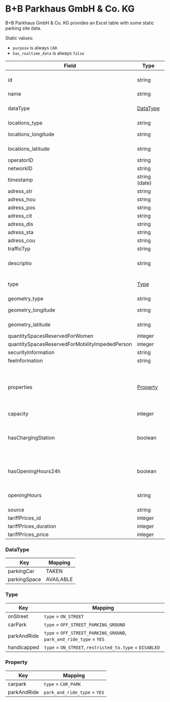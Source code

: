 # B+B Parkhaus GmbH & Co. KG

B+B Parkhaus GmbH & Co. KG provides an Excel table with some static parking site data.

Static values:

* `purpose` is always `CAR`
* `has_realtime_data` is always `false`

| Field                                          | Type                  | Cardinality | Mapping                                 | Comment                                                                                           |
|------------------------------------------------|-----------------------|-------------|-----------------------------------------|---------------------------------------------------------------------------------------------------|
| id                                             | string                | 1           | uid                                     | Suffix `@GemeindeKeltern` is removed                                                              |
| name                                           | string                | 1           | name                                    |                                                                                                   |
| dataType                                       | [DataType](#DataType) | 1           |                                         | Info is already included in `type`, so no mapping.                                                |
| locations_type                                 | string                | 1           |                                         | Always `Point`                                                                                    |
| locations_longitude                            | string                | 1           | lon                                     | `,` as decimal separator                                                                          |
| locations_latitude                             | string                | 1           | lat                                     | `,` as decimal separator                                                                          |
| operatorID                                     | string                | 1           | operator_name                           |                                                                                                   |
| networkID                                      | string                | 1           |                                         |                                                                                                   |
| timestamp                                      | string (date)         | 1           | static_data_updated_at                  |                                                                                                   |
| adress_str                                     | string                | 1           | address                                 |                                                                                                   |
| adress_hou                                     | string                | 1           |                                         | Always `-`                                                                                        |
| adress_pos                                     | string                | 1           | address                                 |                                                                                                   |
| adress_cit                                     | string                | 1           | address                                 |                                                                                                   |
| adress_dis                                     | string                | 1           |                                         |                                                                                                   |
| adress_sta                                     | string                | 1           |                                         |                                                                                                   |
| adress_cou                                     | string                | 1           |                                         |                                                                                                   |
| trafficTyp                                     | string                | 1           |                                         | Always `car`                                                                                      |
| descriptio                                     | string                | 1           | description                             | If content is `-`, the field is ignored                                                           |
| type                                           | [Type](#Type)         | 1           | type, park_and_ride_type, restricted_to |                                                                                                   |
| geometry_type                                  | string                | 1           |                                         | Always `Point`                                                                                    |
| geometry_longitude                             | string                | 1           |                                         | `,` as decimal separator                                                                          |
| geometry_latitude                              | string                | 1           |                                         | `,` as decimal separator                                                                          |
| quantitySpacesReservedForWomen                 | integer               | 1           | capacity_women                          |                                                                                                   |
| quantitySpacesReservedForMobilityImpededPerson | integer               | 1           | capacity_disabled                       |                                                                                                   |
| securityInformation                            | string                | 1           |                                         | Always `-`                                                                                        |
| feeInformation                                 | string                | 1           |                                         | Always `-`                                                                                        |
| properties                                     | [Property](#Property) | 1           |                                         | Format: `[value_1, value_2]`, `-` for no data. Info is already included in `type`, so no mapping. |
| capacity                                       | integer               | 1           | capacity                                |                                                                                                   |
| hasChargingStation                             | boolean               | 1           | capacity_charging                       | `true` for true, `false` for false. Mapped to 1 for true, because we don't have an actual number. |
| hasOpeningHours24h                             | boolean               | 1           | opening_hours                           | `true` for true, `false` for false, `24/7` if `true`, `null` if `false`                           |
| openingHours                                   | string                | 1           | description                             | `24h, 7 Tage` will not be mapped to description                                                   |
| source                                         | string                | 1           |                                         |                                                                                                   |
| tariffPrices_id                                | integer               | 1           |                                         | Always 0                                                                                          |
| tariffPrices_duration                          | integer               | 1           |                                         | Always 0                                                                                          |
| tariffPrices_price                             | integer               | 1           |                                         | Always 0                                                                                          |


### DataType

| Key          | Mapping   |
|--------------|-----------|
| parkingCar   | TAKEN     |
| parkingSpace | AVAILABLE |


### Type

| Key         | Mapping                                                            |
|-------------|--------------------------------------------------------------------|
| onStreet    | `type` = `ON_STREET`                                               |
| carPark     | `type` = `OFF_STREET_PARKING_GROUND`                               |
| parkAndRide | `type` = `OFF_STREET_PARKING_GROUND`, `park_and_ride_type` = `YES` |
| handicapped | `type` = `ON_STREET`, `restricted_to.type` = `DISABLED`            |


### Property

| Key         | Mapping                      |
|-------------|------------------------------|
| carpark     | `type` = `CAR_PARK`          |
| parkAndRide | `park_and_ride_type` = `YES` |
